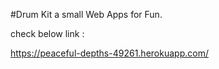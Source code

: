 
#Drum Kit a small Web Apps for Fun.

check below link : 

https://peaceful-depths-49261.herokuapp.com/
